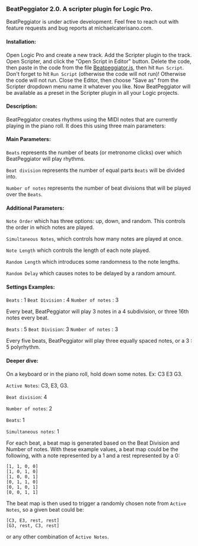 ### BeatPeggiator 2.0. A scripter plugin for Logic Pro.

BeatPeggiator is under active development. Feel free to reach out with feature requests and bug reports at michaelcaterisano.com.

#### Installation:

Open Logic Pro and create a new track. Add the Scripter plugin to the track. Open Scripter, and click the "Open Script in Editor" button. Delete the code, then paste in the code from the file [Beatpeggiator.js](https://github.com/michaelcaterisano/BeatPeggiator/blob/master/BeatPeggiator.js), then hit `Run Script`. Don't forget to hit `Run Script` (otherwise the code will not run)! Otherwise the code will not run. Close the Editor, then choose "Save as" from the Scripter dropdown menu name it whatever you like. Now BeatPeggiator will be available as a preset in the Scripter plugin in all your Logic projects.

#### Description:

BeatPeggiator creates rhythms using the MIDI notes that are currently playing in the piano roll. It does this using three main parameters:

#### Main Parameters:

`Beats` represents the number of beats (or metronome clicks) over which BeatPeggiator will play rhythms.

`Beat division` represents the number of equal parts `Beats` will be divided into.

`Number of notes` represents the number of beat divisions that will be played over the `Beats`.

#### Additional Parameters:

`Note Order` which has three options: up, down, and random. This controls the order in which notes are played.

`Simultaneous Notes`, which controls how many notes are played at once.

`Note Length` which controls the length of each note played.

`Random Length` which introduces some randomness to the note lengths.

`Random Delay` which causes notes to be delayed by a random amount.

#### Settings Examples:

`Beats` : 1
`Beat Division` : 4
`Number of notes` : 3

Every beat, BeatPeggiator will play 3 notes in a 4 subdivision, or three 16th notes every beat.

`Beats` : 5
`Beat Division`: 3
`Number of notes` : 3

Every five beats, BeatPeggiator will play three equally spaced notes, or a 3 : 5 polyrhythm.

#### Deeper dive:

On a keyboard or in the piano roll, hold down some notes. Ex: C3 E3 G3.

`Active Notes`: C3, E3, G3.

`Beat division`: 4

`Number of notes`: 2

`Beats`: 1

`Simultaneous notes`: 1

For each beat, a beat map is generated based on the Beat Division and Number of notes. With these example values, a beat map could be the following, with a note represented by a 1 and a rest represented by a 0:

```
[1, 1, 0, 0]
[1, 0, 1, 0]
[1, 0, 0, 1]
[0, 1, 1, 0]
[0, 1, 0, 1]
[0, 0, 1, 1]
```

The beat map is then used to trigger a randomly chosen note from `Active Notes`, so a given beat could be:

```
[C3, E3, rest, rest]
[G3, rest, C3, rest]
```

or any other combination of `Active Notes`.
